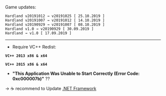 Game updates:

```
Hardland v20191012 → v20191025 [ 25.10.2019 ]
Hardland v20191007 → v20191012 [ 14.10.2019 ]
Hardland v20190929 → v20191007 [ 08.10.2019 ]
Hardland v1.0 → v20190929 [ 30.09.2019 ]
Hardland → v1.0 [ 17.09.2019 ]
```
___
+ Require VC++ Redist:

**`VC++ 2013 x86 & x64`** 

**`VC++ 2015 x86 & x64`**

+ **"This Application Was Unable to Start Correctly (Error Code: 0xc000007b)"** ??

-> ☕️ recommend to Update [.NET Framework](https://dotnet.microsoft.com/download/dotnet-framework) 
